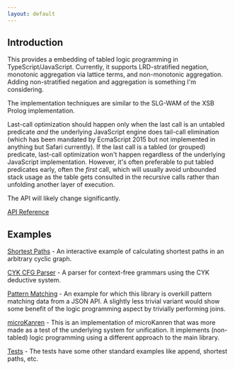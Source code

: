 ```yaml
---
layout: default
---
```


## Introduction

This provides a embedding of tabled logic programming in TypeScript/JavaScript.
Currently, it supports LRD-stratified negation, monotonic aggregation via lattice
terms, and non-monotonic aggregation. Adding non-stratified negation and
aggregation is something I'm considering.

The implementation techniques are similar to the SLG-WAM of the XSB Prolog
implementation.

Last-call optimization should happen only when the last call is an untabled
predicate *and* the underlying JavaScript engine does tail-call elimination 
(which has been mandated by EcmaScript 2015 but not implemented in anything
but Safari currently).  If the last call is a tabled (or grouped) predicate,
last-call optimization won't happen regardless of the underlying JavaScript
implementation. However, it's often preferable to put tabled predicates
early, often the *first* call, which will usually avoid unbounded stack usage
as the table gets consulted in the recursive calls rather than unfolding
another layer of execution.

The API will likely change significantly.

[API Reference](doc/index.html)

## Examples

[Shortest Paths](examples/path.html) - An interactive example of calculating
shortest paths in an arbitrary cyclic graph.

[CYK CFG Parser](examples/cyk.html) - A parser for context-free grammars using
the CYK deductive system.

[Pattern Matching](examples/github.html) - An example for which this library is
overkill pattern matching data from a JSON API. A slightly less trivial variant
would show some benefit of the logic programming aspect by trivially performing
joins.

[microKanren](examples/kanren.ts) - This is an implementation of microKanren
that was more made as a test of the underlying system for unification. It
implements (non-tabled) logic programming using a different approach to the
main library.

[Tests](https://github.com/derekelkins/slgjs/blob/master/slg.spec.ts) - The
tests have some other standard examples like append, shortest paths, etc.
